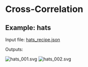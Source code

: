 # Cross-Correlation

## Example: hats

Input file: [hats_recipe.json](hats_recipe.json)

Outputs:

![hats_001.svg](hats_001.svg)
![hats_002.svg](hats_002.svg)

